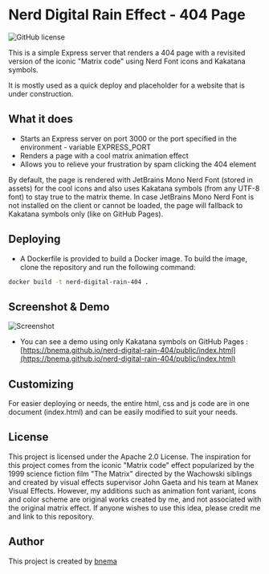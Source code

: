 # Nerd Digital Rain Effect - 404 Page 

![GitHub license](https://img.shields.io/github/license/bnema/nerd-digital-rain-404)

This is a simple Express server that renders a 404 page with a revisited version of the iconic "Matrix code" using Nerd Font icons and Kakatana symbols.

It is mostly used as a quick deploy and placeholder for a website that is under construction.

## What it does

- Starts an Express server on port 3000 or the port specified in the environment - variable EXPRESS_PORT
- Renders a page with a cool matrix animation effect
- Allows you to relieve your frustration by spam clicking the 404 element

By default, the page is rendered with JetBrains Mono Nerd Font (stored in assets) for the cool icons and also uses Kakatana symbols (from any UTF-8 font) to stay true to the matrix theme. 
In case JetBrains Mono Nerd Font is not installed on the client or cannot be loaded, the page will fallback to Kakatana symbols only (like on GitHub Pages).
## Deploying

- A Dockerfile is provided to build a Docker image. To build the image, clone the repository and run the following command:
```bash
docker build -t nerd-digital-rain-404 .
```
## Screenshot & Demo

![Screenshot](https://raw.githubusercontent.com/bnema/nerd-digital-rain-404/main/public/assets/screenshot.png)

- You can see a demo using only Kakatana symbols on GitHub Pages : [https://bnema.github.io/nerd-digital-rain-404/public/index.html](https://bnema.github.io/nerd-digital-rain-404/public/index.html)

## Customizing

For easier deploying or needs, the entire html, css and js code are in one document (index.html) and can be easily modified to suit your needs.

## License

This project is licensed under the Apache 2.0 License. The inspiration for this project comes from the iconic "Matrix code" effect popularized by the 1999 science fiction film "The Matrix" directed by the Wachowski siblings and created by visual effects supervisor John Gaeta and his team at Manex Visual Effects. However, my additions such as animation font variant, icons and color scheme are original works created by me, and not associated with the original matrix effect. If anyone wishes to use this idea, please credit me and link to this repository.

## Author

This project is created by [bnema](https://github.com/bnema)
